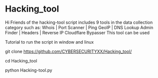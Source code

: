 # Hacking_tool
Hi Friends of the hacking-tool script includes 9 tools in the data collection category such as: Whois | Port Scanner | Ping GeoIP | DNS Lookup Admin Finder | Headers | Reverse IP Cloudflare Bypasser This tool can be used


Tutorial to run the script in window and linux

git clone https://github.com/CYBERSECURITYXX/Hacking_tool/

cd Hacking_tool

python Hacking-tool.py


